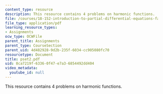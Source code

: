 ```yaml
---
content_type: resource
description: This resource contains 4 problems on harmonic functions.
file: /courses/18-152-introduction-to-partial-differential-equations-fall-2005/8ca7219f63360f47e7a36854492dd404_pset2.pdf
file_type: application/pdf
learning_resource_types:
- Assignments
ocw_type: OCWFile
parent_title: Assignments
parent_type: CourseSection
parent_uid: 4d482928-9d2b-235f-6034-cc905080fc70
resourcetype: Document
title: pset2.pdf
uid: 8ca7219f-6336-0f47-e7a3-6854492dd404
video_metadata:
  youtube_id: null
---
```

This resource contains 4 problems on harmonic functions.

